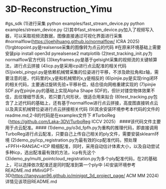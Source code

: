# 3D-Reconstruction_Yimu
#gs_sdk
(1)进行采集
    python examples/fast_stream_device.py
    python examples/stream_device.py
(2)其中fast_stream_device.py加入了视频写入器，可以采取视频流数据，图像直接通过可视化界面进行采集
#normalflow(https://joehjhuang.github.io/normalflow/ ICRA 2025)
(1)rgbtopoint.py是realsense采集的图像转为点云的代码
  #在原来环境基础上需要安装pip install open3d pyrealsense2 matplotlib
(2)test_tracking_init.py为normalflow官方代码
(3)keyframes.py是基于gelsight采集的视频流的关键帧算法，进行点云拼接
(4)icp.py是采用icp进行点云配准的相关代码
(5)jixiebi_pingyi.py是依赖机械臂采集的位姿进行平移，不涉及欧拉角和z轴，需要注意的是，代码里的x,y是和机械臂的x,y是相反的
(6)pinjie.py是实现ring闭环的相关代码，主要通过旋转先验+平移补偿，结合径向网格重建实现的
(7)pinjie SDF.py在pinjie.py的基础上实现Alpha Shape SDF的，但针对镂空物体效果不佳，且纹理细节丢失，若只要几何形状，很适合用来拟合
(8)test_tracking.py包含了上述代码的基础上，还有基于normalflow进行点云拼接，高度图直接转点云以及真实机械臂位姿进行点云拼接相关代码
(9)其余安装环境参考本代码的文件的readme.md,2-8的代码是在examples文件下
#TurboReg（https://github.com/Laka-3DV/TurboReg ICCV 2025）
####该代码文件主要用于点云配准。####
(1)demo_py/o3d_fpfh.py为重构的推理代码，即直接调用TurboReg进行点云配准，只要自己上传自己相关的ply文件，需要安装sklearn环境
(2)demo_py/icp_registration.py为最有效的icp配准代码，预处理+FPFH+RANSAC+ICP 精细配准，同时，采用自动估计体素大小，以及自动尝试多种icp，选出配准最有效的方法，icp有先这个
(3)demo_py/multi_pointcloud_registration.py为多个ply配准代码，在2的基础上，可以选择依次配准还是同时配准到第一个ply中
(4)安装环境参考README.md
#MiniGPT-3D(https://tangyuan96.github.io/minigpt_3d_project_page/ ACM MM 2024)
详情见该项目README.md
